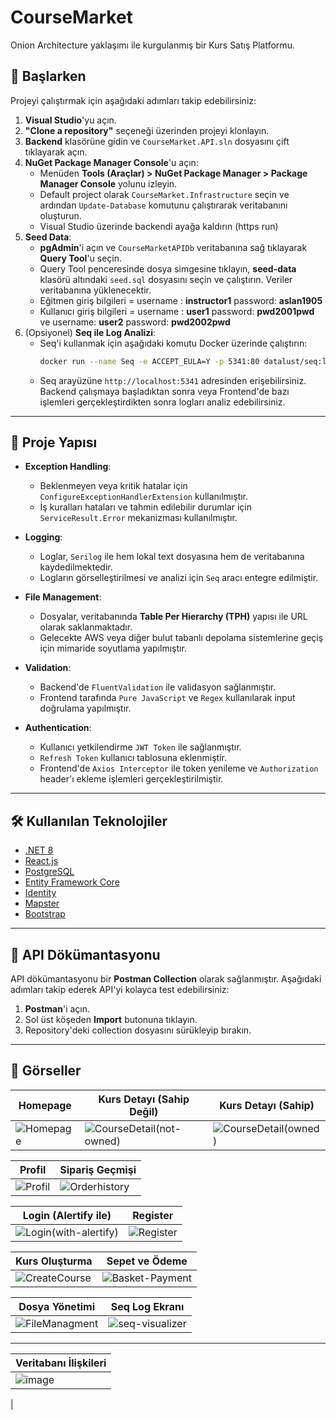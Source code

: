 # CourseMarket

Onion Architecture yaklaşımı ile kurgulanmış bir Kurs Satış Platformu. 

## 🚀 Başlarken

Projeyi çalıştırmak için aşağıdaki adımları takip edebilirsiniz:

1. **Visual Studio**'yu açın.
2. **"Clone a repository"** seçeneği üzerinden projeyi klonlayın.
3. **Backend** klasörüne gidin ve `CourseMarket.API.sln` dosyasını çift tıklayarak açın.
4. **NuGet Package Manager Console**'u açın:
   - Menüden **Tools (Araçlar) > NuGet Package Manager > Package Manager Console** yolunu izleyin.
   - Default project olarak `CourseMarket.Infrastructure` seçin ve ardından `Update-Database` komutunu çalıştırarak veritabanını oluşturun.
   - Visual Studio üzerinde backendi ayağa kaldırın (https run)
5. **Seed Data**:
   - **pgAdmin**'i açın ve `CourseMarketAPIDb` veritabanına sağ tıklayarak **Query Tool**'u seçin.
   - Query Tool penceresinde dosya simgesine tıklayın, **seed-data** klasörü altındaki `seed.sql` dosyasını seçin ve çalıştırın. Veriler veritabanına yüklenecektir.
   - Eğitmen giriş bilgileri = username : **instructor1** password: **aslan1905**
   - Kullanıcı giriş bilgileri = username : **user1** password: **pwd2001pwd** ve username: **user2** password: **pwd2002pwd**
6. (Opsiyonel) **Seq ile Log Analizi**:
   - Seq'i kullanmak için aşağıdaki komutu Docker üzerinde çalıştırın:
     ```bash
     docker run --name Seq -e ACCEPT_EULA=Y -p 5341:80 datalust/seq:latest
     ```
   - Seq arayüzüne `http://localhost:5341` adresinden erişebilirsiniz. Backend çalışmaya başladıktan sonra veya Frontend'de bazı işlemleri gerçekleştirdikten sonra logları analiz edebilirsiniz.

---

## 📂 Proje Yapısı

- **Exception Handling**: 
  - Beklenmeyen veya kritik hatalar için `ConfigureExceptionHandlerExtension` kullanılmıştır.
  - İş kuralları hataları ve tahmin edilebilir durumlar için `ServiceResult.Error` mekanizması kullanılmıştır.

- **Logging**: 
  - Loglar, `Serilog` ile hem lokal text dosyasına hem de veritabanına kaydedilmektedir.
  - Logların görselleştirilmesi ve analizi için `Seq` aracı entegre edilmiştir.


- **File Management**: 
  - Dosyalar, veritabanında **Table Per Hierarchy (TPH)** yapısı ile URL olarak saklanmaktadır.
  - Gelecekte AWS veya diğer bulut tabanlı depolama sistemlerine geçiş için mimaride soyutlama yapılmıştır.

- **Validation**: 
  - Backend'de `FluentValidation` ile validasyon sağlanmıştır.
  - Frontend tarafında `Pure JavaScript` ve `Regex` kullanılarak input doğrulama yapılmıştır.

- **Authentication**: 
  - Kullanıcı yetkilendirme `JWT Token` ile sağlanmıştır.
  - `Refresh Token` kullanıcı tablosuna eklenmiştir.
  - Frontend'de `Axios Interceptor` ile token yenileme ve `Authorization` header'ı ekleme işlemleri gerçekleştirilmiştir.

---

## 🛠️ Kullanılan Teknolojiler

- [.NET 8](https://dotnet.microsoft.com/download/dotnet/8.0)
- [React.js](https://react.dev/)
- [PostgreSQL](https://www.postgresql.org/)
- [Entity Framework Core](https://docs.microsoft.com/ef/core)
- [Identity](https://docs.microsoft.com/aspnet/core/security/authentication/identity)
- [Mapster](https://github.com/MapsterMapper/Mapster)
- [Bootstrap](https://getbootstrap.com/)

---

## 📜 API Dökümantasyonu

API dökümantasyonu bir **Postman Collection** olarak sağlanmıştır. Aşağıdaki adımları takip ederek API'yi kolayca test edebilirsiniz:
1. **Postman**'i açın.
2. Sol üst köşeden **Import** butonuna tıklayın.
3. Repository'deki collection dosyasını sürükleyip bırakın.

---

## 📸 Görseller

| **Homepage** | **Kurs Detayı (Sahip Değil)** | **Kurs Detayı (Sahip)** |
|--------------|--------------------------------|--------------------------|
| ![Homepage](https://github.com/user-attachments/assets/898cf078-4429-4c4a-8547-8acf10cdf02b) | ![CourseDetail(not-owned)](https://github.com/user-attachments/assets/5e6189e0-41f5-4283-9d0d-78d840ebf859) | ![CourseDetail(owned)](https://github.com/user-attachments/assets/1087262c-97d1-4aad-887a-a63ac33a5ffe) |

| **Profil** | **Sipariş Geçmişi** |
|------------|----------------------|
| ![Profil](https://github.com/user-attachments/assets/3558b6ae-7156-4da9-91e8-0d1f70893cee) | ![Orderhistory](https://github.com/user-attachments/assets/6e9548aa-b371-4e06-add8-0a8d888109ec) |

| **Login (Alertify ile)** | **Register** |
|---------------------------|--------------|
| ![Login(with-alertify)](https://github.com/user-attachments/assets/ff91f579-41db-43b9-8a90-895d6312735f) | ![Register](https://github.com/user-attachments/assets/ca786691-5be1-4fd3-b8dd-63c423838fd4) |

| **Kurs Oluşturma** | **Sepet ve Ödeme** |
|---------------------|--------------------|
| ![CreateCourse](https://github.com/user-attachments/assets/92b984ee-d025-4757-a03b-ae5a74da6c76) | ![Basket-Payment](https://github.com/user-attachments/assets/7eac73bb-4d8c-4702-9377-ad43c54329aa) |

| **Dosya Yönetimi** | **Seq Log Ekranı** |
|--------------------|--------------------|
| ![FileManagment](https://github.com/user-attachments/assets/43fe2445-dcf6-4a0e-be51-468a67fbe43c) | ![seq-visualizer](https://github.com/user-attachments/assets/60706460-8d22-4b2f-9bce-f675ad63db1e) |

---
| **Veritabanı İlişkileri** |
|--------------------|
| ![image](https://github.com/user-attachments/assets/f4b33085-f262-4691-9113-07f105ca617b)
| 

